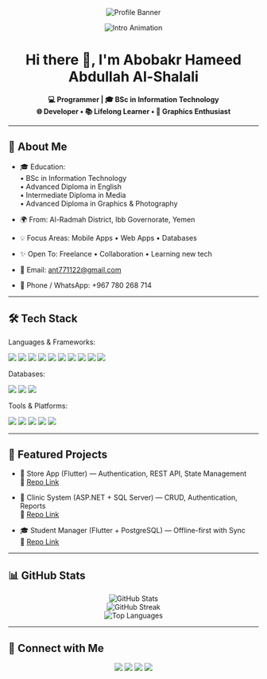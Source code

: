 <!-- GitHub Profile README -->
<p align="center">
  <img src="assets\banner.jpg" alt="Profile Banner"/>
</p>
<!-- 🎬 Intro Animation -->
<p align="center">
  <img src="https://readme-typing-svg.herokuapp.com?size=25&color=00CFFF&center=true&vCenter=true&width=600&lines=Hi+there+👋;I'm+Abobakr+Hameed+Abdullah+Al-Shalali;💻+Programmer+and+Developer;🚀+Flutter+%7C+Python+%7C+C%2B%2B+%7C+C%23+%7C+Java;📚+Lifelong+Learner+%7C+Tech+Enthusiast" alt="Intro Animation" />
</p>

<!-- (Optional) Banner image -->
<!-- 
<p align="center">
  <img src="assets/banner.png" alt="Profile Banner"/>
</p>
-->

<h1 align="center">Hi there 👋, I'm Abobakr Hameed Abdullah Al-Shalali</h1>

<p align="center">
  <b>💻 Programmer | 🎓 BSc in Information Technology</b><br/>
  <b>🌐 Developer • 📚 Lifelong Learner • 🎨 Graphics Enthusiast</b>
</p>

---

## 🚀 About Me
- 🎓 Education:  
  • BSc in Information Technology  
  • Advanced Diploma in English  
  • Intermediate Diploma in Media  
  • Advanced Diploma in Graphics & Photography  

- 🌍 From: Al-Radmah District, Ibb Governorate, Yemen  
- 💡 Focus Areas: Mobile Apps • Web Apps • Databases  
- ✨ Open To: Freelance • Collaboration • Learning new tech  
- 📧 Email: [ant771122@gmail.com](mailto:ant771122@gmail.com)  
- 📱 Phone / WhatsApp: +967 780 268 714  

---

## 🛠️ Tech Stack

Languages & Frameworks:  
<p>
  <img src="https://img.shields.io/badge/Dart-0175C2?logo=dart&logoColor=white"/>
  <img src="https://img.shields.io/badge/Flutter-02569B?logo=flutter&logoColor=white"/>
  <img src="https://img.shields.io/badge/Python-3776AB?logo=python&logoColor=white"/>
  <img src="https://img.shields.io/badge/C-00599C?logo=c&logoColor=white"/>
  <img src="https://img.shields.io/badge/C++-00599C?logo=c%2B%2B&logoColor=white"/>
  <img src="https://img.shields.io/badge/C%23-239120?logo=c-sharp&logoColor=white"/>
  <img src="https://img.shields.io/badge/Java-007396?logo=java&logoColor=white"/>
  <img src="https://img.shields.io/badge/JavaScript-F7DF1E?logo=javascript&logoColor=black"/>
  <img src="https://img.shields.io/badge/HTML5-E34F26?logo=html5&logoColor=white"/>
  <img src="https://img.shields.io/badge/React%20Native-61DAFB?logo=react&logoColor=black"/>
</p>

Databases:  
<p>
  <img src="https://img.shields.io/badge/MySQL-4479A1?logo=mysql&logoColor=white"/>
  <img src="https://img.shields.io/badge/SQLite-003B57?logo=sqlite&logoColor=white"/>
  <img src="https://img.shields.io/badge/PostgreSQL-336791?logo=postgresql&logoColor=white"/>
</p>

Tools & Platforms:  
<p>
  <img src="https://img.shields.io/badge/Git-F05032?logo=git&logoColor=white"/>
  <img src="https://img.shields.io/badge/GitHub-181717?logo=github&logoColor=white"/>
  <img src="https://img.shields.io/badge/Docker-2496ED?logo=docker&logoColor=white"/>
  <img src="https://img.shields.io/badge/Postman-FF6C37?logo=postman&logoColor=white"/>
  <img src="https://img.shields.io/badge/VS%20Code-007ACC?logo=visual-studio-code&logoColor=white"/>
</p>

---

## 📌 Featured Projects
- 📱 Store App (Flutter) — Authentication, REST API, State Management  
  🔗 [Repo Link](https://github.com/Abo771122/REPO1)

- 🏥 Clinic System (ASP.NET + SQL Server) — CRUD, Authentication, Reports  
  🔗 [Repo Link](https://github.com/Abo771122/REPO2)

- 🎓 Student Manager (Flutter + PostgreSQL) — Offline-first with Sync  
  🔗 [Repo Link](https://github.com/Abo771122/REPO3)

---

## 📊 GitHub Stats
<p align="center">
  <img src="https://github-readme-stats.vercel.app/api?username=Abo771122&show_icons=true&theme=radical" alt="GitHub Stats"/>
  <br/>
  <img src="https://github-readme-streak-stats.herokuapp.com/?user=Abo771122&theme=radical" alt="GitHub Streak"/>
  <br/>
  <img src="https://github-readme-stats.vercel.app/api/top-langs/?username=Abo771122&layout=compact&theme=radical" alt="Top Languages"/>
</p>

---

## 🤝 Connect with Me
<p align="center">
  <a href="mailto:ant771122@gmail.com"><img src="https://img.shields.io/badge/Email-D14836?logo=gmail&logoColor=white"/></a>
  <a href="https://wa.me/967780268714"><img src="https://img.shields.io/badge/WhatsApp-25D366?logo=whatsapp&logoColor=white"/></a>
  <a href="https://t.me/Abo771122"><img src="https://img.shields.io/badge/Telegram-26A5E4?logo=telegram&logoColor=white"/></a>
  <a href="https://www.linkedin.com/in/Abo771122/"><img src="https://img.shields.io/badge/LinkedIn-0077B5?logo=linkedin&logoColor=white"/></a>
</p>
